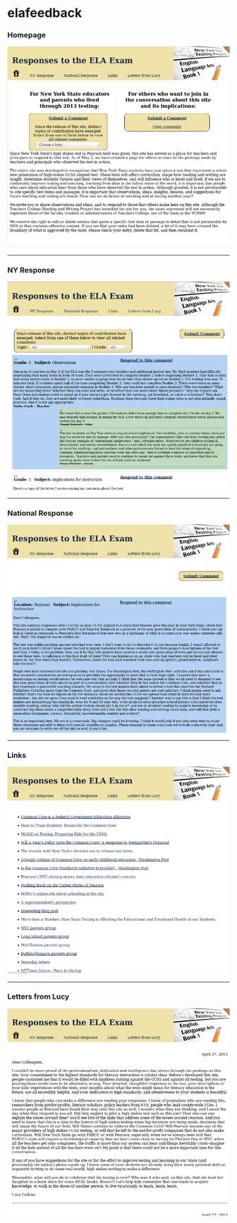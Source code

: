 # elafeedback


### Homepage
![Homepage](page1.png)

<hr />

### NY Response
![NY responses](page2.png)

<hr />

### National Response
![National responses](page3.png)

<hr />

### Links
![Links](page4.png)

<hr />

### Letters from Lucy
![Letters from Lucy](page5.png)

